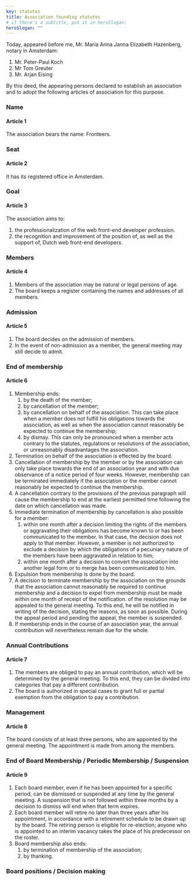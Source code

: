 ```yaml
---
key: statutes
title: Association founding statutes
# if there's a subtitle, put it in heroSlogan:
heroSlogan: ""
---
```

Today, appeared before me, Mr. Maria Arina Janna Elizabeth Hazenberg, notary in Amsterdam:

1. Mr. Peter-Paul Koch
2. Mr Tom Greuter
3. Mr. Arjan Eising

By this deed, the appearing persons declared to establish an association and to adopt the following articles of association for this purpose.

### Name

#### Article 1

The association bears the name: Fronteers.

### Seat

#### Article 2

It has its registered office in Amsterdam.

### Goal

#### Article 3

The association aims to:

1. the professionalization of the web front-end developer profession.
2. the recognition and improvement of the position of, as well as the support of, Dutch web front-end developers.

### Members

#### Article 4

1. Members of the association may be natural or legal persons of age.
2. The board keeps a register containing the names and addresses of all members.

### Admission

#### Article 5

1. The board decides on the admission of members.
2. In the event of non-admission as a member, the general meeting may still decide to admit.

### End of membership

#### Article 6

1. Membership ends:
    1. by the death of the member;
    2. by cancellation of the member;
    3. by cancellation on behalf of the association. This can take place when a member does not fulfill his obligations towards the association, as well as when the association cannot reasonably be expected to continue the membership;
    4. by dismay. This can only be pronounced when a member acts contrary to the statutes, regulations or resolutions of the association, or unreasonably disadvantages the association.
2. Termination on behalf of the association is effected by the board.
3. Cancellation of membership by the member or by the association can only take place towards the end of an association year and with due observance of a notice period of four weeks. However, membership can be terminated immediately if the association or the member cannot reasonably be expected to continue the membership.
4. A cancellation contrary to the provisions of the previous paragraph will cause the membership to end at the earliest permitted time following the date on which cancellation was made.
5. Immediate termination of membership by cancellation is also possible for a member:
    1. within one month after a decision limiting the rights of the members or aggravating their obligations has become known to or has been communicated to the member. In that case, the decision does not apply to that member. However, a member is not authorized to exclude a decision by which the obligations of a pecuniary nature of the members have been aggravated in relation to him;
    2. within one month after a decision to convert the association into another legal form or to merge has been communicated to him.
6. Expulsion from membership is done by the board.
7. A decision to terminate membership by the association on the grounds that the association cannot reasonably be required to continue membership and a decision to expel from membership must be made within one month of receipt of the notification. of the resolution may be appealed to the general meeting. To this end, he will be notified in writing of the decision, stating the reasons, as soon as possible. During the appeal period and pending the appeal, the member is suspended.
8. If membership ends in the course of an association year, the annual contribution will nevertheless remain due for the whole.

### Annual Contributions

#### Article 7

1. The members are obliged to pay an annual contribution, which will be determined by the general meeting. To this end, they can be divided into categories that pay a different contribution.
2. The board is authorized in special cases to grant full or partial exemption from the obligation to pay a contribution.

### Management

#### Article 8

The board consists of at least three persons, who are appointed by the general meeting. The appointment is made from among the members.

### End of Board Membership / Periodic Membership / Suspension

#### Article 9

1. Each board member, even if he has been appointed for a specific period, can be dismissed or suspended at any time by the general meeting. A suspension that is not followed within three months by a decision to dismiss will end when that term expires.
2. Each board member will retire no later than three years after his appointment, in accordance with a retirement schedule to be drawn up by the board. The retiring person is eligible for re-election; anyone who is appointed to an interim vacancy takes the place of his predecessor on the roster.
3. Board membership also ends:
    1. by termination of membership of the association;
    2. by thanking.

### Board positions / Decision making
